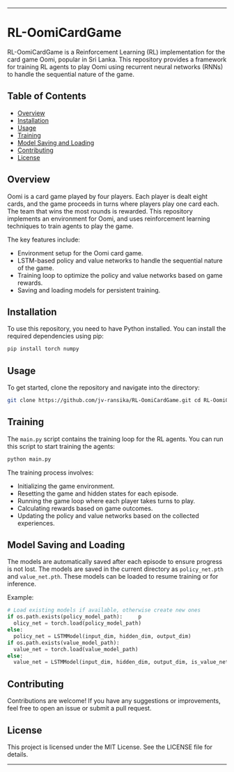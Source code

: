 * * *

RL-OomiCardGame
======

RL-OomiCardGame is a Reinforcement Learning (RL) implementation for the card game Oomi, popular in Sri Lanka. This repository provides a framework for training RL agents to play Oomi using recurrent neural networks (RNNs) to handle the sequential nature of the game.

Table of Contents
-----------------

*   [Overview](#overview)
*   [Installation](#installation)
*   [Usage](#usage)
*   [Training](#training)
*   [Model Saving and Loading](#model-saving-and-loading)
*   [Contributing](#contributing)
*   [License](#license)

Overview
--------

Oomi is a card game played by four players. Each player is dealt eight cards, and the game proceeds in turns where players play one card each. The team that wins the most rounds is rewarded. This repository implements an environment for Oomi, and uses reinforcement learning techniques to train agents to play the game.

The key features include:

*   Environment setup for the Oomi card game.
*   LSTM-based policy and value networks to handle the sequential nature of the game.
*   Training loop to optimize the policy and value networks based on game rewards.
*   Saving and loading models for persistent training.

Installation
------------

To use this repository, you need to have Python installed. You can install the required dependencies using pip:

```bash
pip install torch numpy
```

Usage
-----

To get started, clone the repository and navigate into the directory:

```bash
git clone https://github.com/jv-ransika/RL-OomiCardGame.git cd RL-OomiCardGame
```

Training
--------

The `main.py` script contains the training loop for the RL agents. You can run this script to start training the agents:

```bash
python main.py
```

The training process involves:

*   Initializing the game environment.
*   Resetting the game and hidden states for each episode.
*   Running the game loop where each player takes turns to play.
*   Calculating rewards based on game outcomes.
*   Updating the policy and value networks based on the collected experiences.

Model Saving and Loading
------------------------

The models are automatically saved after each episode to ensure progress is not lost. The models are saved in the current directory as `policy_net.pth` and `value_net.pth`. These models can be loaded to resume training or for inference.

Example:

```python
# Load existing models if available, otherwise create new ones
if os.path.exists(policy_model_path):     p
  olicy_net = torch.load(policy_model_path)
else:
  policy_net = LSTMModel(input_dim, hidden_dim, output_dim)
if os.path.exists(value_model_path):
  value_net = torch.load(value_model_path)
else:
  value_net = LSTMModel(input_dim, hidden_dim, output_dim, is_value_net=True)
```

Contributing
------------

Contributions are welcome! If you have any suggestions or improvements, feel free to open an issue or submit a pull request.

License
-------

This project is licensed under the MIT License. See the LICENSE file for details.

* * *
